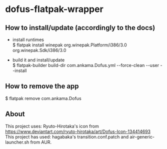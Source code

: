 # dofus-flatpak-wrapper   

## How to install/update (accordingly to the docs)  
- install runtimes  
$ flatpak install winepak org.winepak.Platform/i386/3.0 org.winepak.Sdk/i386/3.0 
  
- build it and install/update  
$ flatpak-builder build-dir  com.ankama.Dofus.yml --force-clean --user --install   
  
## How to remove the app  
$ flatpak remove com.ankama.Dofus

## About
This project uses: Ryuto-Hirotaka's icon from https://www.deviantart.com/ryuto-hirotaka/art/Dofus-Icon-134414693  
This project has used: hagabaka's transition.conf.patch and air-generic-launcher.sh from AUR.
